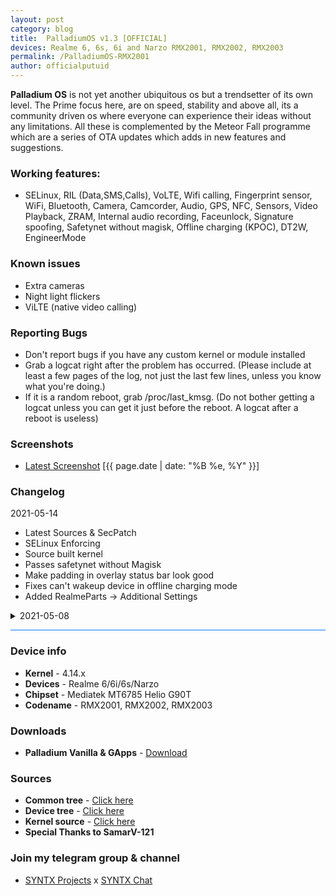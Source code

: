 ```yaml
---
layout: post
category: blog
title:  PalladiumOS v1.3 [OFFICIAL]
devices: Realme 6, 6s, 6i and Narzo RMX2001, RMX2002, RMX2003
permalink: /PalladiumOS-RMX2001
author: officialputuid
---
```


**Palladium OS** is not yet another ubiquitous os but a trendsetter of its own level. The Prime focus here, are on speed, stability and above all, its a community driven os where everyone can experience their ideas without any limitations. All these is complemented by the Meteor Fall programme which are a series of OTA updates which adds in new features and suggestions.

### Working features:

- SELinux, RIL (Data,SMS,Calls), VoLTE, Wifi calling, Fingerprint sensor, WiFi, Bluetooth, Camera, Camcorder, Audio, GPS, NFC, Sensors, Video Playback, ZRAM, Internal audio recording, Faceunlock, Signature spoofing, Safetynet without magisk, Offline charging (KPOC), DT2W, EngineerMode

### Known issues

- Extra cameras
- Night light flickers
- ViLTE (native video calling)

### Reporting Bugs

- Don't report bugs if you have any custom kernel or module installed
- Grab a logcat right after the problem has occurred. (Please include at least a few pages of the log, not just the last few lines, unless you know what you're doing.)
- If it is a random reboot, grab /proc/last_kmsg. (Do not bother getting a logcat unless you can get it just before the reboot. A logcat after a reboot is useless)

### Screenshots

- [Latest Screenshot](https://t.me/SYNTXchannel/35) [{{ page.date | date: "%B %e, %Y" }}]

### Changelog

2021-05-14

- Latest Sources & SecPatch
- SELinux Enforcing
- Source built kernel
- Passes safetynet without Magisk
- Make padding in overlay status bar look good
- Fixes can't wakeup device in offline charging mode
- Added RealmeParts → Additional Settings
<details>
<summary>2021-05-08</summary>
<p><ul>
	<li>Initial Unofficial Build</li>
</ul></p>
</details>

<hr style="background: #007bff" />

### Device info

- **Kernel** - 4.14.x
- **Devices** - Realme 6/6i/6s/Narzo
- **Chipset** - Mediatek MT6785 Helio G90T
- **Codename** - RMX2001, RMX2002, RMX2003

### Downloads

- **Palladium Vanilla & GApps** - [Download](https://www.pling.com/p/1513489/)

### Sources

- **Common tree** - [Click here](https://github.com/officialputuid/android_device_realme_mt6785-common)
- **Device tree** - [Click here](https://github.com/officialputuid/android_device_realme_RMX2001)
- **Kernel source** - [Click here](https://github.com/SamarV-121/android_kernel_realme_RMX2001/)
- **Special Thanks to SamarV-121**

### Join my telegram group & channel

- [SYNTX Projects](https://t.me/SYNTXChannel) x [SYNTX Chat](https://t.me/SYNTXchat)